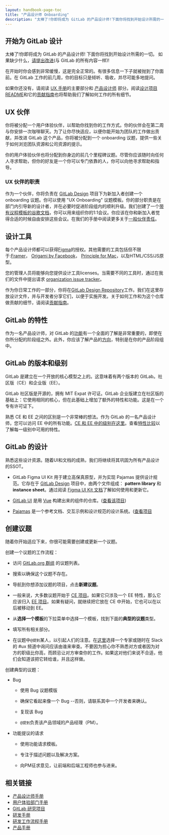 ```yaml
---
layout: handbook-page-toc
title: "产品设计师 Onboarding"
description: "太棒了!你即将成为 GitLab 的产品设计师!下面你将找到开始设计所需的一切。"
---
```


## 开始为 GitLab 设计

太棒了!你即将成为 GitLab 的产品设计师!
下面你将找到开始设计所需的一切。
如果缺少什么，[请提出改进](https://gitlab.com/gitlab-com/www-gitlab-com/blob/master/source/handbook/engineering/ux/uxdesigner-onboarding/index.html.md)(与 GitLab 的所有内容一样)!

在开始时你会感到非常缓慢，这是完全正常的。有很多信息一下子就被抛到了你面前。在 GitLab 工作的前几周，你的目标只是倾听、吸收，并尽可能多地提问。

如果你还没有，请阅读 [UX 手册](https:about.gitlab.com/handbook/engineering/ux)的主要部分和 [产品设计师](https:about.gitlab.com/handbook/engineering/ux/product-designer/) 部分。阅读[设计项目 README](https://gitlab.com/gitlab-org/gitlab-design/blob/master/README.md)和它的[贡献指南][gitlab-design-contrib]也将帮助我们了解如何工作的所有细节。

## UX 伙伴

你将被分配一个用户体验伙伴，以帮助你找到你的工作方式。你的伙伴会在第二周与你安排一次咖啡聊天。为了让你尽快适应，以便你能开始为团队的工作做出贡献，并改进 GitLab 这个产品，你将被分配到一个 onboarding 议题，提供一些关于如何浏览团队资源和公司资源的提示。

你的用户体验伙伴也将分配到你身边的前几个里程碑议题。尽管你应该随时向任何人寻求帮助，但你的好友是一个你可以专门依靠的人，你可以向他寻求帮助和指导。

### UX 伙伴的职责

作为一个伙伴，你将负责在 [GitLab Design][gitlab-design] 项目下为新加入者创建一个 onboarding 议题。你可以使用 "UX Onboarding" 议题模板。你的部分职责是在部门内引导新的设计者，并在必要时促进阶段组内的顺利升级。我们创建了一个[带有议程模板的谷歌文档](https://drive.google.com/drive/u/1/search?q=UX%20Buddy%20(template))，你可以用来组织你的1:1会议。你应该在你和新加入者觉得合适的时候自由安排这些会议。在我们的手册中阅读更多关于[一般伙伴责任](https:about.gitlab.com/handbook/people-group/general-onboarding/onboarding-buddies/)。

## 设计工具

每个产品设计师都可以获得[Figma](https://www.figma.com/)的授权。其他需要的工具包括但不限于:[Framer](https://framer.com/)， [Origami by Facebook](http://origami.design/)，
[Principle for Mac](http://principleformac.com/)，以及HTML/CSS/JS原型。

您的管理人员将能够向您提供设计工具licenses。当需要不同的工具时，通过在我们的文件中提出请求
[organization issue tracker](https://gitlab.com/gitlab-com/organization/issues)。

作为你日常工作的一部分，你将在[GitLab Design Repository][gitlab-design]工作。我们在这里存放设计文件，并与开发者分享它们，以便于实施开发。关于如何工作和为这个仓库做贡献的细节，请阅读[贡献指南][gitlab-design-contrib]。 

## GitLab 的特性

作为一名产品设计师，对 GitLab 的[功能](https:about.gitlab.com/features/)有一个全面的了解是非常重要的，即使在你所分配的阶段组之外。此外，你应该了解产品的[方向](https:about.gitlab.com/direction/)，特别是在你的产品阶段组中。

## GitLab 的版本和级别

GitLab 是建立在一个开放的核心模型之上的。这意味着有两个版本的 GitLab。社区版（CE）和企业版（EE）。

GitLab 社区版是开源的，拥有 MIT Expat 许可证。GitLab 企业版建立在社区版的基础上：它使用相同的核心，但在此基础上增加了额外的特性和功能。这是在一个专有许可证下。

熟悉 CE 和 EE 之间的区别是一个非常棒的想法。作为 GitLab 的一名产品设计师，您可以访问 EE 中的所有功能。[CE 和 EE 中的级别在这里](https:about.gitlab.com/handbook/marketing/strategic-marketing/tiers/)。查看[特性比较](https:about.gitlab.com/pricing/self-managed/feature-comparison/)以了解每一级别中可用的特性。

## GitLab 的设计

熟悉这些设计资源。随着UI和文档的成熟，我们将继续将其巩固为所有产品设计的SSOT。

* GitLab Figma UI Kit 用于建立高保真原型，并为实现 Pajamas 提供设计规范。它存在于 [GitLab Design][gitlab-design] 项目中，由两个文件组成： **pattern library** 和 **instance sheet**。通过阅读 [Figma UI Kit 文档](https://gitlab.com/gitlab-org/gitlab-services/design.gitlab.com/-/blob/main/doc/pajamas-ui-kit.md)了解如何使用和更新它。

* [GitLab UI](https://gitlab-org.gitlab.io/gitlab-ui/) 是用 [Vue](https://vuejs.org/) 构建出来的组件的仓库。([查看该项目](https://gitlab.com/gitlab-org/gitlab-ui))

* [Pajamas](https://design.gitlab.com) 是一个参考文档、交互示例和设计规范的设计系统。([查看项目](https://gitlab.com/gitlab-org/gitlab-services/design.gitlab.com)

## 创建议题
随着你开始适应下来，你很可能需要创建或更新一个议题。

创建一个议题的工作流程：

* 访问 [GitLab.org 群组](https://gitlab.com/groups/gitlab-org/-/issues) 的议题列表。

* 搜索以确保这个议题不存在。

* 导航到你想添加议题的项目，点击**新建议题**。

* 一般来说，大多数议题开始于 [CE 项目](https://gitlab.com/gitlab-org/gitlab-ce)。如果它只涉及一个 EE 特性，那么它应该归入 [EE 项目](https://gitlab.com/gitlab-org/gitlab-ee)。如果有疑问，就继续把它放在 CE 中开始，它也可以在以后被移动到 EE。

* 从**选择一个模板**的下拉菜单中选择一个模板，找到下面的**典型的议题**类型。

* 填写所有相关部分。

* 在议题中`@提到`某人，以引起人们的注意。在[这里](https:about.gitlab.com/company/team/)选择一个专家或随时在 Slack 的 #ux 频道中询问应该由谁来审查。不要因为担心你不熟悉对方或者因为对方的职级比你高，而顾忌让对方审查你的工作。如果这对他们来说不合适，他们会知道该把它转给谁，并且这样做。

创建典型的议题：

* Bug

    * 使用 Bug 议题模版
    
    * 确保它看起来像一个 Bug --否则，请联系其中一个开发者来确认。

    * 复现该 Bug

    * `@提到`负责该产品领域的产品经理（PM）。

* 功能提议的请求

    * 使用功能请求模板。

    * 专注于描述问题以及解决方案。

    * 向PM征求意见，让前端和后端工程师也参与进来。

## 相关链接

- [产品设计师手册](https:about.gitlab.com/handbook/engineering/ux/product-designer/)
- [用户体验部门手册](https:about.gitlab.com/handbook/engineering/ux/)
- [GitLab 研究项目](https://gitlab.com/gitlab-org/ux-research)
- [研发手册](https:about.gitlab.com/handbook/engineering/)
- [研发工作流程手册](https:about.gitlab.com/handbook/engineering/workflow/)
- [产品手册](https:about.gitlab.com/handbook/product/)

[gitlab-design]: https://gitlab.com/gitlab-org/gitlab-design
[gitlab-design-contrib]: https://gitlab.com/gitlab-org/gitlab-design/blob/master/CONTRIBUTING.md
